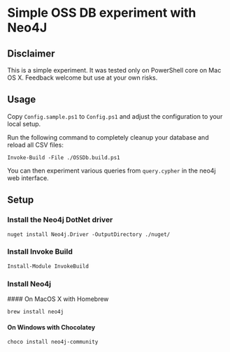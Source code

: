 # Simple OSS DB experiment with Neo4J

## Disclaimer

This is a simple experiment. It was tested only on PowerShell core on Mac OS X. Feedback welcome but use at your own risks.

## Usage

Copy ```Config.sample.ps1``` to ```Config.ps1``` and adjust the configuration to your
local setup.

Run the following command to completely cleanup your database and reload all CSV files:

    Invoke-Build -File ./OSSDb.build.ps1

You can then experiment various queries from ```query.cypher``` in the neo4j
web interface.

## Setup

### Install the Neo4j DotNet driver

    nuget install Neo4j.Driver -OutputDirectory ./nuget/

### Install Invoke Build

    Install-Module InvokeBuild

### Install Neo4j

#### On MacOS X with Homebrew

    brew install neo4j

#### On Windows with Chocolatey

    choco install neo4j-community